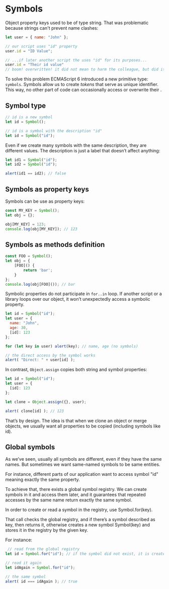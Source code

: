 # Symbols

Object property keys used to be of type string. That was problematic because strings can't prevent name clashes:

```javascript
let user = { name: "John" };

// our script uses "id" property
user.id = "ID Value";

// ...if later another script the uses "id" for its purposes...
user.id = "Their id value"
// boom! overwritten! it did not mean to harm the colleague, but did it!
```

To solve this problem ECMAScript 6 introduced a new primitive type: `symbols`. Symbols allow us to create _tokens_ that serve as unique identifier. This way, no other part of code can occasionally access or overwrite their .

## Symbol type

```Javascript
// id is a new symbol
let id = Symbol();

// id is a symbol with the description "id"
let id = Symbol("id");
```

Even if we create many symbols with the same description, they are different values. The description is just a label that doesn’t affect anything:

```Javascript
let id1 = Symbol("id");
let id2 = Symbol("id");

alert(id1 == id2); // false
```

## Symbols as property keys

Symbols can be use as property keys:

```Javascript
const MY_KEY = Symbol();
let obj = {};

obj[MY_KEY] = 123;
console.log(obj[MY_KEY]); // 123
```

## Symbols as methods definition

```Javascript
const FOO = Symbol();
let obj = {
    [FOO]() {
        return 'bar';
    }
};
console.log(obj[FOO]()); // bar
```

Symbolic properties do not participate in `for..in` loop. If another script or a library loops over our object, it won’t unexpectedly access a symbolic property.

```javascript
let id = Symbol("id");
let user = {
  name: "John",
  age: 30,
  [id]: 123
};

for (let key in user) alert(key); // name, age (no symbols)

// the direct access by the symbol works
alert( "Direct: " + user[id] );
```

In contrast, `Object.assign` copies both string and symbol properties:

```javascript
let id = Symbol("id");
let user = {
  [id]: 123
};

let clone = Object.assign({}, user);

alert( clone[id] ); // 123
```

That’s by design. The idea is that when we clone an object or merge objects, we usually want all properties to be copied (including symbols like id).

## Global symbols

As we’ve seen, usually all symbols are different, even if they have the same names. But sometimes we want same-named symbols to be same entities.

For instance, different parts of our application want to access symbol "id" meaning exactly the same property.

To achieve that, there exists a global symbol registry. We can create symbols in it and access them later, and it guarantees that repeated accesses by the same name return exactly the same symbol.

In order to create or read a symbol in the registry, use Symbol.for(key).

That call checks the global registry, and if there’s a symbol described as key, then returns it, otherwise creates a new symbol Symbol(key) and stores it in the registry by the given key.

For instance:

```Javascript
 // read from the global registry
let id = Symbol.for("id"); // if the symbol did not exist, it is created

// read it again
let idAgain = Symbol.for("id");

// the same symbol
alert( id === idAgain ); // true
```